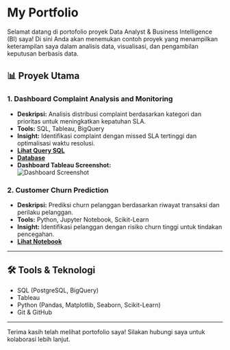 # My Portfolio

Selamat datang di portofolio proyek Data Analyst & Business Intelligence (BI) saya! Di sini Anda akan menemukan contoh proyek yang menampilkan keterampilan saya dalam analisis data, visualisasi, dan pengambilan keputusan berbasis data.

## 📊 Proyek Utama

### 1. Dashboard Complaint Analysis and Monitoring
- **Deskripsi:** Analisis distribusi complaint berdasarkan kategori dan prioritas untuk meningkatkan kepatuhan SLA.
- **Tools:** SQL, Tableau, BigQuery
- **Insight:** Identifikasi complaint dengan missed SLA tertinggi dan optimalisasi waktu resolusi.
- **[Lihat Query SQL](https://github.com/alfan351/my_protofolio/blob/main/data_complaint.sql)**  
- **[Database](https://github.com/alfan351/my_protofolio/blob/main/database.csv)**
- **Dashboard Tableau Screenshot:**  
  ![Dashboard Screenshot](https://github.com/alfan351/my_protofolio/blob/main/Screenshot%202025-01-15%20at%2014.08.28.png)

### 2. Customer Churn Prediction
- **Deskripsi:** Prediksi churn pelanggan berdasarkan riwayat transaksi dan perilaku pelanggan.
- **Tools:** Python, Jupyter Notebook, Scikit-Learn
- **Insight:** Identifikasi pelanggan dengan risiko churn tinggi untuk tindakan pencegahan.
- **[Lihat Notebook](./Notebooks/customer_churn_analysis.ipynb)**

---

## 🛠️ Tools & Teknologi
- SQL (PostgreSQL, BigQuery)
- Tableau
- Python (Pandas, Matplotlib, Seaborn, Scikit-Learn)
- Git & GitHub

---

Terima kasih telah melihat portofolio saya! Silakan hubungi saya untuk kolaborasi lebih lanjut.
